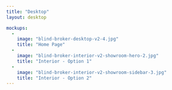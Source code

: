 ```yaml
---
title: "Desktop"
layout: desktop

mockups:
  -
    image: "blind-broker-desktop-v2-4.jpg"
    title: "Home Page"
  -
    image: "blind-broker-interior-v2-showroom-hero-2.jpg"
    title: "Interior - Option 1"
  -
    image: "blind-broker-interior-v2-showroom-sidebar-3.jpg"
    title: "Interior - Option 2"
---
```

